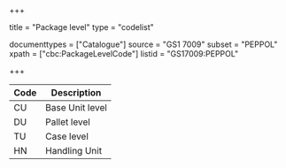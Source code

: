 +++

title = "Package level"
type = "codelist"

documenttypes = ["Catalogue"]
source = "GS1 7009"
subset = "PEPPOL"
xpath = ["cbc:PackageLevelCode"]
listid = "GS17009:PEPPOL"

+++

| Code | Description     |
| ---- | --------------- |
| CU   | Base Unit level |
| DU   | Pallet level    |
| TU   | Case level      |
| HN   | Handling Unit   |
